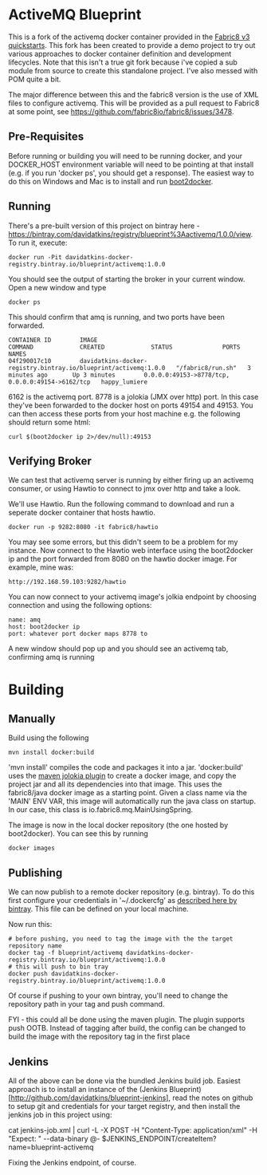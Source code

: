 # ActiveMQ Blueprint

This is a fork of the activemq docker container provided in the [Fabric8 v3 quickstarts](https://github.com/fabric8io/quickstarts/tree/master/apps/fabric8-mq). This fork has been created to provide a demo project to try out various approaches to docker container definition and development lifecycles. Note that this isn't a true git fork because i've copied a sub module from source to create this standalone project. I've also messed with POM quite a bit.

The major difference between this and the fabric8 version is the use of XML files to configure activemq. This will be provided as a pull request to Fabric8 at some point, see https://github.com/fabric8io/fabric8/issues/3478.

## Pre-Requisites

Before running or building you will need to be running docker, and your DOCKER_HOST environment variable will need to be pointing at that install (e.g. if you run 'docker ps', you should get a response). The easiest way to do this on Windows and Mac is to install and run [boot2docker](http://boot2docker.io/).

## Running

There's a pre-built version of this project on bintray here - https://bintray.com/davidatkins/registry/blueprint%3Aactivemq/1.0.0/view. To run it, execute:

    docker run -Pit davidatkins-docker-registry.bintray.io/blueprint/activemq:1.0.0
  
You should see the output of starting the broker in your current window. Open a new window and type

    docker ps
    
This should confirm that amq is running, and two ports have been forwarded. 

    CONTAINER ID        IMAGE                                                             COMMAND             CREATED             STATUS              PORTS                                              NAMES
    04f290017c10        davidatkins-docker-registry.bintray.io/blueprint/activemq:1.0.0   "/fabric8/run.sh"   3 minutes ago       Up 3 minutes        0.0.0.0:49153->8778/tcp, 0.0.0.0:49154->6162/tcp   happy_lumiere       

6162 is the activemq port. 8778 is a jolokia (JMX over http) port. In this case they've been forwarded to the docker host on ports 49154 and 49153. You can then access these ports from your host machine e.g. the following should return some html:

    curl $(boot2docker ip 2>/dev/null):49153

## Verifying Broker

We can test that activemq server is running by either firing up an activemq consumer, or using Hawtio to connect to jmx over http and take a look.

We'll use Hawtio. Run the following command to download and run a seperate docker container that hosts hawtio. 

    docker run -p 9282:8080 -it fabric8/hawtio

You may see some errors, but this didn't seem to be a problem for my instance. Now connect to the Hawtio web interface using the boot2docker ip and the port forwarded from 8080 on the hawtio docker image. For example, mine was:

    http://192.168.59.103:9282/hawtio

You can now connect to your activemq image's jolkia endpoint by choosing connection and using the following options:

    name: amq
    host: boot2docker ip
    port: whatever port docker maps 8778 to

A new window should pop up and you should see an activemq tab, confirming amq is running

# Building

## Manually

Build using the following

    mvn install docker:build

'mvn install' compiles the code and packages it into a jar. 'docker:build' uses the [maven jolokia plugin](https://github.com/rhuss/docker-maven-plugin) to create a docker image, and copy the project jar and all its dependencies into that image. This uses the fabric8/java docker image as a starting point. Given a class name via the 'MAIN' ENV VAR, this image will automatically run the java class on startup. In our case, this class is io.fabric8.mq.MainUsingSpring.

The image is now in the local docker repository (the one hosted by boot2docker). You can see this by running 

    docker images

## Publishing

We can now publish to a remote docker repository (e.g. bintray). To do this first configure your credentials in '~/.dockercfg' as [described here by bintray](https://bintray.com/docs/usermanual/docker/docker_workingwithdocker.html). This file can be defined on your local machine.

Now run this:

    # before pushing, you need to tag the image with the the target repository name
    docker tag -f blueprint/activemq davidatkins-docker-registry.bintray.io/blueprint/activemq:1.0.0
    # this will push to bin tray
    docker push davidatkins-docker-registry.bintray.io/blueprint/activemq:1.0.0

Of course if pushing to your own bintray, you'll need to change the repository path in your tag and push command.

FYI - this could all be done using the maven plugin. The plugin supports push OOTB. Instead of tagging after build, the config can be changed to build the image with the repository tag in the first place

## Jenkins

All of the above can be done via the bundled Jenkins build job. Easiest approach is to install an instance of the (Jenkins Blueprint)[http://github.com/davidatkins/blueprint-jenkins], read the notes on github to setup git and credentials for your target registry, and then install the jenkins job in this project using:

 cat jenkins-job.xml | curl -L -X POST -H "Content-Type: application/xml" -H "Expect: " --data-binary @- $JENKINS_ENDPOINT/createItem?name=blueprint-activemq

Fixing the Jenkins endpoint, of course.